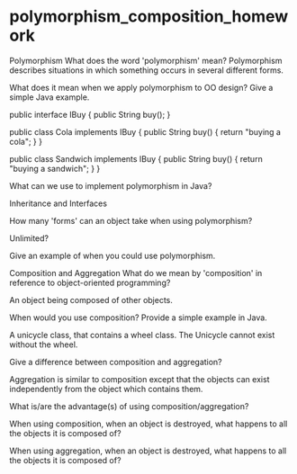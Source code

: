 # polymorphism_composition_homework

Polymorphism
What does the word 'polymorphism' mean?
Polymorphism describes situations in which something occurs in several different forms.


What does it mean when we apply polymorphism to OO design? Give a simple Java example.

public interface IBuy {
  public String buy();
}

public class Cola implements IBuy {
    public String buy() {
      return "buying a cola";
    }
}

public class Sandwich implements IBuy {
    public String buy() {
      return "buying a sandwich";
    }
}

What can we use to implement polymorphism in Java?

Inheritance and Interfaces

How many 'forms' can an object take when using polymorphism?

Unlimited?

Give an example of when you could use polymorphism.



Composition and Aggregation
What do we mean by 'composition' in reference to object-oriented programming?

An object being composed of other objects.

When would you use composition? Provide a simple example in Java.

A unicycle class, that contains a wheel class. The Unicycle cannot exist without the wheel.

Give a difference between composition and aggregation?

Aggregation is similar to composition except that the objects can exist independently from the object which contains them.

What is/are the advantage(s) of using composition/aggregation?

When using composition, when an object is destroyed, what happens to all the objects it is composed of?

When using aggregation, when an object is destroyed, what happens to all the objects it is composed of?
